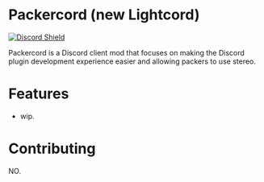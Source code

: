 # Packercord (new Lightcord) 

[![Discord Shield](https://discordapp.com/api/guilds/824921608560181258/widget.png?style=shield)](https://discord.gg/uaW5vMY3V6)

Packercord is a Discord client mod that focuses on making the Discord plugin development experience easier and allowing packers to use stereo.

# Features

- wip.   
# Contributing

NO. 
